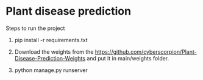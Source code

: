 # Plant disease prediction 

Steps to run the project

1. pip install -r requirements.txt

2. Download the weights from the https://github.com/cyberscorpion/Plant-Disease-Prediction-Weights and put it in main/weights folder. 

3. python manage.py runserver
